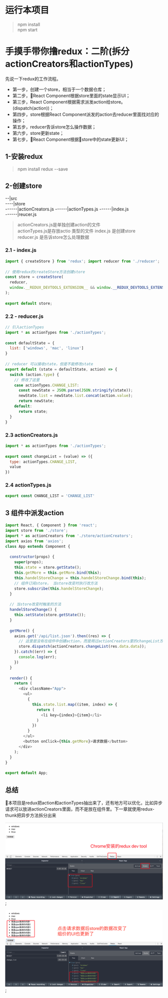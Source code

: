 
# 运行本项目
> npm install  
> npm start


# 手摸手带你撸redux：二阶(拆分actionCreators和actionTypes)
先说一下redux的工作流程。
- 第一步，创建一个store，相当于一个数据仓库；
- 第二步，React Component根据store里面的state显示UI；
- 第三步，React Component根据需求派发action给store。(dispatch(action))；
- 第四步，store根据React Component派发的action去reducer里面找对应的操作；
- 第五步，reducer告诉store怎么操作数据；
- 第六步，store更新state；
- 第七步，React Component根据store中的state更新UI；

## 1-安装redux
> npm install redux --save

## 2-创建store
--|src  
----|store  
------|actionCreators.js
------|actionTypes.js
------|index.js  
------|reucer.js

> actionCreators.js是单独创建action的文件  
> actionTypes.js是存放actio 类型的文件
> index.js 是创建store  
> reducer.js 是告诉store怎么处理数据

### 2.1 - index.js
```js
import { createStore } from 'redux'; import reducer from './reducer';

// 使用redux的createStore方法创建store
const store = createStore(
  reducer,
  window.__REDUX_DEVTOOLS_EXTENSION__ && window.__REDUX_DEVTOOLS_EXTENSION__() // 这句话是让Chrome 的redux dev tools显示redux
);

export default store;

```

### 2.2 - reducer.js
```js
// 引入actionTypes
import * as actionTypes from './actionTypes';

const defaultState = {
  list: ['windows', 'mac', 'linux']
}

// reducer 可以接收state，但是不能修改state
export default (state = defaultState, action) => {
  switch (action.type) {
    // 修改了这里
    case actionTypes.CHANGE_LIST:
      const newState = JSON.parse(JSON.stringify(state));
      newState.list = newState.list.concat(action.value);      
      return newState;
    default:
      return state;
  }
}
```
### 2.3 actionCreators.js
```js
import * as actionTypes from './actionTypes';

export const changeList = (value) => ({
  type: actionTypes.CHANGE_LIST,
  value
})

```

### 2.4 actionTypes.js
```js
export const CHANGE_LIST = 'CHANGE_LIST'
```

## 3 组件中派发action
```js
import React, { Component } from 'react';
import store from './store';
import * as actionCreators from './store/actionCreators';
import axios from 'axios';
class App extends Component {

  constructor(props) {
    super(props);
    this.state = store.getState();
    this.getMore = this.getMore.bind(this);
    this.handelStoreChange = this.handelStoreChange.bind(this);
    // 组件订阅store， 当store改变时执行改方法
    store.subscribe(this.handelStoreChange);
  }

  // 当store改变时触发的方法
  handelStoreChange() {
    this.setState(store.getState());
  }

  getMore() {
    axios.get('/api/list.json').then((res) => {
      // 这里是没有在组件中创建action，而是用过actionCreators里的changeList方法创建的action
      store.dispatch(actionCreators.changeList(res.data.data));
    }).catch((err) => {
      console.log(err);
    })
  }

  render() {
    return (
      <div className="App">
        <ul>
          {
            this.state.list.map((item, index) => {
              return (
                <li key={index}>{item}</li>
              )
            })
          }
        </ul>
        <button onClick={this.getMore}>请求数据</button>
      </div>
    );
  }
}

export default App;

```

## 总结
本项目是redux把action和actionTypes抽出来了，还有地方可以优化，比如异步请求可以放进actionCreators里面，而不是放在组件里。下一章就使用redux-thunk把异步方法拆分出来

![avatar](./pic/redux1.png);

![avatar](./pic/redux2.png);
